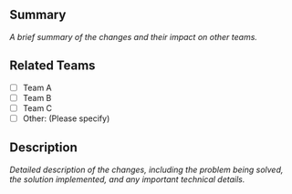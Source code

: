 ## Summary
_A brief summary of the changes and their impact on other teams._

## Related Teams
- [ ] Team A
- [ ] Team B
- [ ] Team C
- [ ] Other: (Please specify)

## Description
_Detailed description of the changes, including the problem being solved, the solution implemented, and any important technical details._ 
